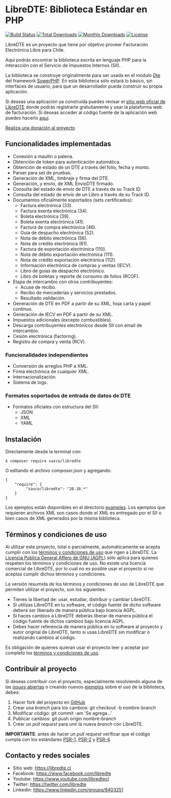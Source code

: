 LibreDTE: Biblioteca Estándar en PHP
====================================

[![Build Status](https://travis-ci.org/LibreDTE/libredte-lib.svg?branch=master)](https://travis-ci.org/LibreDTE/libredte-lib)
[![Total Downloads](https://poser.pugx.org/sasco/libredte/downloads)](https://packagist.org/packages/sasco/libredte)
[![Monthly Downloads](https://poser.pugx.org/sasco/libredte/d/monthly)](https://packagist.org/packages/sasco/libredte)
[![License](https://poser.pugx.org/sasco/libredte/license)](https://packagist.org/packages/sasco/libredte)

LibreDTE es un proyecto que tiene por objetivo proveer Facturación Electrónica
Libre para Chile.

Aquí podrás encontrar la biblioteca escrita en lenguaje PHP para la interacción
con el Servicio de Impuestos Internos (SII).

La biblioteca se construye originalmente para ser usada en el módulo
[Dte](https://github.com/LibreDTE/libredte-modulo-Dte) del framework
[SowerPHP](http://sowerphp.org). En esta biblioteca sólo estará lo básico, sin
interfaces de usuario, para que un desarrollador pueda construir su propia
aplicación.

Si deseas una aplicación ya construída puedes revisar el
[sitio web oficial de LibreDTE](http://libredte.cl) donde podrás registrarte
gratuitamente y usar la plataforma web de facturación. Si deseas acceder al
código fuente de la aplicación web puedes hacerlo
[aquí](https://github.com/LibreDTE/libredte-webapp).

[Realiza una donación al proyecto](https://facturacionlibre.cl/#donar)

Funcionalidades implementadas
-----------------------------

- Conexión a maullin o palena.
- Obtención de token para autenticación automática.
- Obtención de estado de un DTE a través del folio, fecha y monto.
- Parser para set de pruebas.
- Generación de XML, timbraje y firma del DTE.
- Generación, y envío, de XML EnvioDTE firmado.
- Consulta del estado de envío de DTE a través de su Track ID.
- Consulta del estado de envío de un Libro a través de su Track ID.
- Documentos oficialmente soportados (sets certificados):
    - Factura electrónica (33).
    - Factura exenta electrónica (34).
    - Boleta electrónica (39).
    - Boleta exenta electrónica (41).
    - Factura de compra electrónica (46).
    - Guía de despacho electrónica (52).
    - Nota de débito electrónica (56).
    - Nota de crédito electrónica (61).
    - Factura de exportación electrónica (110).
    - Nota de débito exportación electrónica (111).
    - Nota de crédito exportación electrónica (112).
    - Información electrónica de compras y ventas (IECV).
    - Libro de guías de despacho electrónico.
    - Libro de boletas y reporte de consumo de folios (RCOF).
- Etapa de intercambio con otros contribuyentes:
    - Acuse de recibo.
    - Recibo de mercaderías y servicios prestados.
    - Resultado validación.
- Generación de DTE en PDF a partir de su XML, hoja carta y papel contínuo.
- Generación de IECV en PDF a partir de su XML.
- Impuestos adicionales (excepto combustibles).
- Descarga contribuyentes electrónicos desde SII con email de intercambio.
- Cesión electrónica (factoring).
- Registro de compra y venta (RCV).

### Funcionalidades independientes

- Conversión de arreglos PHP a XML.
- Firma electrónica de cualquier XML.
- Internacionalización.
- Sistema de logs.

### Formatos soportados de entrada de datos de DTE

- Formatos oficiales con estructura del SII:
  - JSON
  - XML
  - YAML

Instalación
-----------

Directamente desde la terminal con:

	$ composer require sasco/libredte

O editando el archivo *composer.json* y agregando:

	{
		"require": {
			 "sasco/libredte": "20.10.*"
		}
	}

Los ejemplos están disponibles en el directorio
[examples](https://github.com/LibreDTE/libredte-lib/tree/master/examples).
Los ejemplos que requieren archivos XML son casos donde el XML es entregado
por el SII o bien casos de XML generados por la misma biblioteca.

Términos y condiciones de uso
-----------------------------

Al utilizar este proyecto, total o parcialmente, automáticamente se acepta
cumplir con los [términos y condiciones de uso](https://legal.libredte.cl)
que rigen a LibreDTE. La [Licencia Pública General Affero de GNU (AGPL)](https://raw.githubusercontent.com/LibreDTE/libredte-lib/master/COPYING)
sólo aplica para quienes respeten los términos y condiciones de uso. No existe
una licencia comercial de LibreDTE, por lo cual no es posible usar el proyecto
si no aceptas cumplir dichos términos y condiciones.

La versión resumida de los términos y condiciones de uso de LibreDTE que
permiten utilizar el proyecto, son los siguientes:

- Tienes la libertad de: usar, estudiar, distribuir y cambiar LibreDTE.
- Si utilizas LibreDTE en tu software, el código fuente de dicho software deberá
  ser liberado de manera pública bajo licencia AGPL.
- Si haces cambios a LibreDTE deberás liberar de manera pública el código fuente
  de dichos cambios bajo licencia AGPL.
- Debes hacer referencia de manera pública en tu software al proyecto y autor
  original de LibreDTE, tanto si usas LibreDTE sin modificar o realizando
  cambios al código.

Es obligación de quienes quieran usar el proyecto leer y aceptar por completo
los [términos y condiciones de uso](https://legal.libredte.cl).

Contribuir al proyecto
----------------------

Si deseas contribuir con el proyecto, especialmente resolviendo alguna de las
[*issues* abiertas](https://github.com/LibreDTE/libredte-lib/issues) o creando nuevos
[ejemplos](https://github.com/LibreDTE/libredte-lib/tree/master/examples) sobre el
uso de la biblioteca, debes:

1. Hacer fork del proyecto en [GitHub](https://github.com/LibreDTE/libredte-lib)
2. Crear una *branch* para los cambios: git checkout -b nombre-branch
3. Modificar código: git commit -am 'Se agrega...'
4. Publicar cambios: git push origin nombre-branch
5. Crear un *pull request* para unir la nueva *branch* con LibreDTE.

**IMPORTANTE**: antes de hacer un *pull request* verificar que el código
cumpla con los estándares [PSR-1](http://www.php-fig.org/psr/psr-1),
[PSR-2](http://www.php-fig.org/psr/psr-2) y
[PSR-4](http://www.php-fig.org/psr/psr-4).

Contacto y redes sociales
-------------------------

- Sitio web: <https://libredte.cl>
- Facebook: <https://www.facebook.com/libredte>
- Youtube: <https://www.youtube.com/libredtecl>
- Twitter: <https://twitter.com/libredte>
- Linkedin: <https://www.linkedin.com/groups/8403251>
